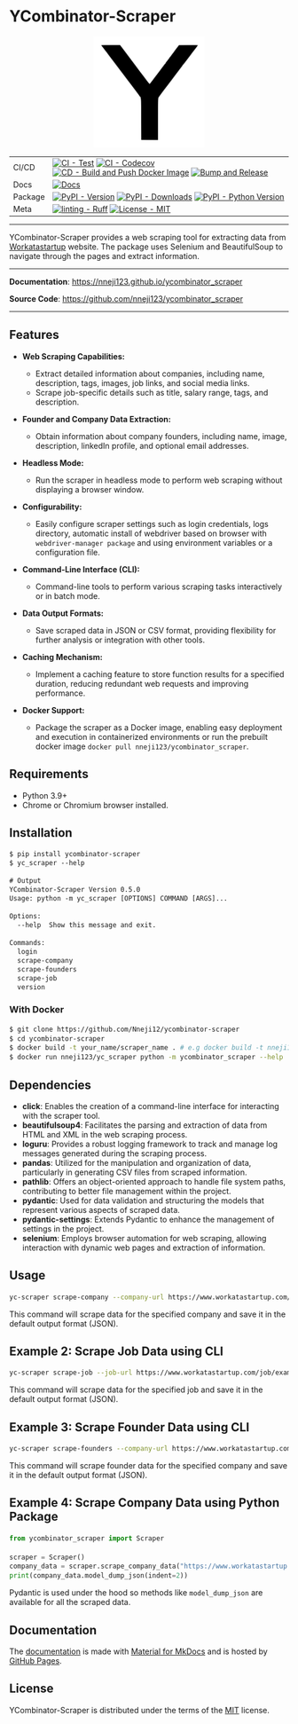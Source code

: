 # YCombinator-Scraper

<div align="center">

<img src="./docs/img/logo.svg" alt="Ycombinator_Scraper logo" width="200" height="200" role="img">

| | |
| --- | --- |
| CI/CD | [![CI - Test](https://github.com/Nneji123/ycombinator-scraper/actions/workflows/tests.yml/badge.svg)](https://github.com/Nneji123/ycombinator-scraper/actions/workflows/tests.yml) [![CI - Codecov](https://github.com/Nneji123/ycombinator-scraper/actions/workflows/codecov.yml/badge.svg)](https://github.com/Nneji123/ycombinator-scraper/actions/workflows/codecov.yml) [![CD - Build and Push Docker Image](https://github.com/Nneji123/ycombinator-scraper/actions/workflows/docker-image.yml/badge.svg)](https://github.com/Nneji123/ycombinator-scraper/actions/workflows/docker-image.yml) [![Bump and Release](https://github.com/Nneji123/ycombinator-scraper/actions/workflows/release.yml/badge.svg)](https://github.com/Nneji123/ycombinator-scraper/actions/workflows/release.yml) |
| Docs | [![Docs](https://github.com/Nneji123/ycombinator-scraper/actions/workflows/docs.yml/badge.svg)](https://github.com/Nneji123/ycombinator-scraper/actions/workflows/docs.yml) |
| Package | [![PyPI - Version](https://img.shields.io/pypi/v/ycombinator-scraper.svg?logo=pypi&label=PyPI&logoColor=gold)](https://pypi.org/project/ycombinator-scraper/) [![PyPI - Downloads](https://img.shields.io/pypi/dm/ycombinator-scraper.svg?color=blue&label=Downloads&logo=pypi&logoColor=gold)](https://pypi.org/project/ycombinator-scraper/) [![PyPI - Python Version](https://img.shields.io/pypi/pyversions/ycombinator-scraper.svg?logo=python&label=Python&logoColor=gold)](https://pypi.org/project/ycombinator-scraper/) |
| Meta |  [![linting - Ruff](https://img.shields.io/endpoint?url=https://raw.githubusercontent.com/astral-sh/ruff/main/assets/badge/v2.json)](https://github.com/astral-sh/ruff) [![License - MIT](https://img.shields.io/badge/license-MIT-9400d3.svg)](./LICENSE) |

</div>

-----

YCombinator-Scraper provides a web scraping tool for extracting data from [Workatastartup](https://www.workatastartup.com/) website. The package uses Selenium and BeautifulSoup to navigate through the pages and extract information.

---

**Documentation**: <a href="https://nneji123.github.io/ycombinator_scraper" target="_blank">https://nneji123.github.io/ycombinator_scraper</a>

**Source Code**: <a href="https://github.com/nneji123/ycombinator_scraper" target="_blank">https://github.com/nneji123/ycombinator_scraper</a>

---

## Features

- **Web Scraping Capabilities:**
  - Extract detailed information about companies, including name, description, tags, images, job links, and social media links.
  - Scrape job-specific details such as title, salary range, tags, and description.

- **Founder and Company Data Extraction:**
  - Obtain information about company founders, including name, image, description, linkedIn profile, and optional email addresses.

- **Headless Mode:**
  - Run the scraper in headless mode to perform web scraping without displaying a browser window.

- **Configurability:**
  - Easily configure scraper settings such as login credentials, logs directory, automatic install of webdriver based on browser with `webdriver-manager package` and using environment variables or a configuration file.

- **Command-Line Interface (CLI):**
  - Command-line tools to perform various scraping tasks interactively or in batch mode.

- **Data Output Formats:**
  - Save scraped data in JSON or CSV format, providing flexibility for further analysis or integration with other tools.

- **Caching Mechanism:**
  - Implement a caching feature to store function results for a specified duration, reducing redundant web requests and improving performance.

- **Docker Support:**
  - Package the scraper as a Docker image, enabling easy deployment and execution in containerized environments or run the prebuilt docker image `docker pull nneji123/ycombinator_scraper`.

## Requirements

- Python 3.9+
- Chrome or Chromium browser installed.

## Installation

```console
$ pip install ycombinator-scraper
$ yc_scraper --help

# Output
YCombinator-Scraper Version 0.5.0
Usage: python -m yc_scraper [OPTIONS] COMMAND [ARGS]...

Options:
  --help  Show this message and exit.

Commands:
  login
  scrape-company
  scrape-founders
  scrape-job
  version
```

### With Docker
```bash
$ git clone https://github.com/Nneji12/ycombinator-scraper
$ cd ycombinator-scraper
$ docker build -t your_name/scraper_name . # e.g docker build -t nneji123/yc_scraper .
$ docker run nneji123/yc_scraper python -m ycombinator_scraper --help
```

## Dependencies

- **click**: Enables the creation of a command-line interface for interacting with the scraper tool.
- **beautifulsoup4**: Facilitates the parsing and extraction of data from HTML and XML in the web scraping process.
- **loguru**: Provides a robust logging framework to track and manage log messages generated during the scraping process.
- **pandas**: Utilized for the manipulation and organization of data, particularly in generating CSV files from scraped information.
- **pathlib**: Offers an object-oriented approach to handle file system paths, contributing to better file management within the project.
- **pydantic**: Used for data validation and structuring the models that represent various aspects of scraped data.
- **pydantic-settings**: Extends Pydantic to enhance the management of settings in the project.
- **selenium**: Employs browser automation for web scraping, allowing interaction with dynamic web pages and extraction of information.

## Usage

```bash
yc-scraper scrape-company --company-url https://www.workatastartup.com/company/example-inc
```

This command will scrape data for the specified company and save it in the default output format (JSON).

## Example 2: Scrape Job Data using CLI

```bash
yc-scraper scrape-job --job-url https://www.workatastartup.com/job/example-job
```

This command will scrape data for the specified job and save it in the default output format (JSON).

## Example 3: Scrape Founder Data using CLI

```bash
yc-scraper scrape-founders --company-url https://www.workatastartup.com/company/example-inc
```

This command will scrape founder data for the specified company and save it in the default output format (JSON).

## Example 4: Scrape Company Data using Python Package

```python
from ycombinator_scraper import Scraper

scraper = Scraper()
company_data = scraper.scrape_company_data("https://www.workatastartup.com/company/example-inc")
print(company_data.model_dump_json(indent=2))
```

Pydantic is used under the hood so methods like `model_dump_json` are available for all the scraped data.

## Documentation

The [documentation](https://nneji123.github.io/ycombinator_scraper/) is made with [Material for MkDocs](https://github.com/squidfunk/mkdocs-material) and is hosted by [GitHub Pages](https://docs.github.com/en/pages).

## License

YCombinator-Scraper is distributed under the terms of the [MIT](./LICENSE) license.
